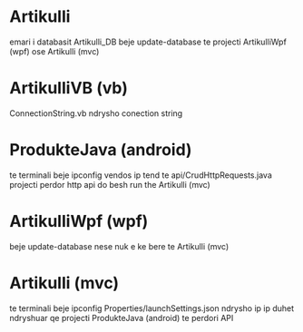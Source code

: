 # Artikulli
emari i databasit Artikulli_DB
beje update-database te projecti ArtikulliWpf (wpf) ose Artikulli (mvc)

# ArtikulliVB (vb)
ConnectionString.vb
ndrysho conection string

# ProdukteJava (android)
te terminali beje ipconfig
vendos ip tend te api/CrudHttpRequests.java
projecti perdor http api
do besh run the Artikulli (mvc)

# ArtikulliWpf (wpf)
beje update-database nese nuk e ke bere te Artikulli (mvc)

# Artikulli (mvc)
te terminali beje ipconfig
Properties/launchSettings.json
ndrysho ip
ip duhet ndryshuar qe projecti ProdukteJava (android) te perdori API
